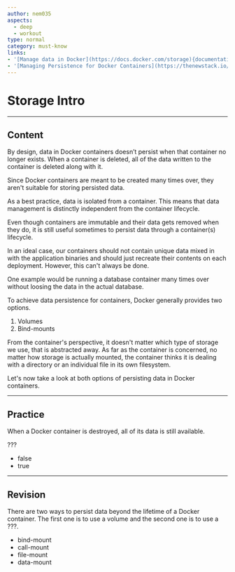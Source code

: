 ```yaml
---
author: nem035
aspects:
  - deep
  - workout
type: normal
category: must-know
links:
- '[Manage data in Docker](https://docs.docker.com/storage){documentation}'
- '[Managing Persistence for Docker Containers](https://thenewstack.io/methods-dealing-container-storage/){article}'
---
```


# Storage Intro

---
## Content

By design, data in Docker containers doesn’t persist when that container no longer exists. When a container is deleted, all of the data written to the container is deleted along with it.

Since Docker containers are meant to be created many times over, they aren't suitable for storing persisted data.

As a best practice, data is isolated from a container. This means that data management is distinctly independent from the container lifecycle.

Even though containers are immutable and their data gets removed when they do, it is still useful sometimes to persist data through a container(s) lifecycle.

In an ideal case, our containers should not contain unique data mixed in with the application binaries and should just recreate their contents on each deployment. However, this can't always be done.

One example would be running a database container many times over without loosing the data in the actual database.

To achieve data persistence for containers, Docker generally provides two options.

1.  Volumes
2.  Bind-mounts

From the container's perspective, it doesn't matter which type of storage we use, that is abstracted away. As far as the container is concerned, no matter how storage is actually mounted, the container thinks it is dealing with a directory or an individual file in its own filesystem.

Let's now take a look at both options of persisting data in Docker containers.

---
## Practice

When a Docker container is destroyed, all of its data is still available.

???

* false
* true

---
## Revision

There are two ways to persist data beyond the lifetime of a Docker container. The first one is to use a volume and the second one is to use a ???.

* bind-mount
* call-mount
* file-mount
* data-mount
